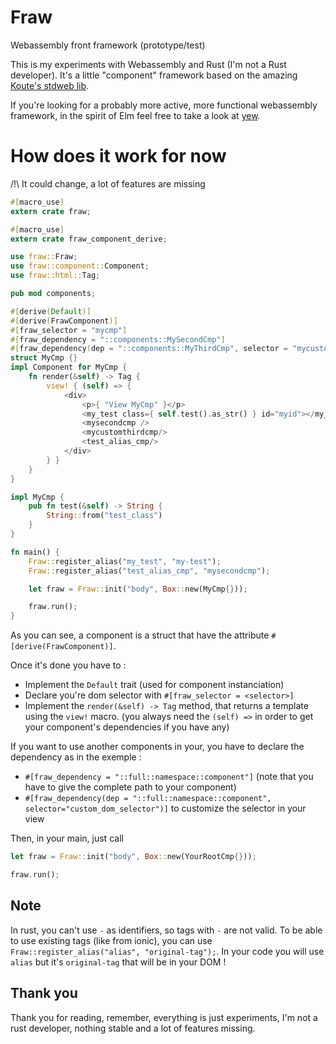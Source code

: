 # Fraw
Webassembly front framework (prototype/test)

This is my experiments with Webassembly and Rust (I'm not a Rust developer).
It's a little "component" framework based on the amazing [Koute's stdweb lib](https://github.com/koute/stdweb).

If you're looking for a probably more active, more functional webassembly framework, in the spirit of Elm feel free to take a look at [yew](https://github.com/DenisKolodin/yew).

# How does it work for now

/!\ It could change, a lot of features are missing

```rust
#[macro_use]
extern crate fraw;

#[macro_use]
extern crate fraw_component_derive;

use fraw::Fraw;
use fraw::component::Component;
use fraw::html::Tag;

pub mod components;

#[derive(Default)]
#[derive(FrawComponent)]
#[fraw_selector = "mycmp"]
#[fraw_dependency = "::components::MySecondCmp"]
#[fraw_dependency(dep = "::components::MyThirdCmp", selector = "mycustomthirdcmp")]
struct MyCmp {}
impl Component for MyCmp {
    fn render(&self) -> Tag {
        view! { (self) => {
            <div>
                <p>{ "View MyCmp" }</p>
                <my_test class={ self.test().as_str() } id="myid"></my_test>
                <mysecondcmp />    
                <mycustomthirdcmp/>   
                <test_alias_cmp/> 
            </div>
        } }
    }
}

impl MyCmp {
    pub fn test(&self) -> String {
        String::from("test_class")
    } 
}

fn main() {
    Fraw::register_alias("my_test", "my-test");
    Fraw::register_alias("test_alias_cmp", "mysecondcmp");

    let fraw = Fraw::init("body", Box::new(MyCmp{}));

    fraw.run();
}
```

As you can see, a component is a struct that have the attribute `#[derive(FrawComponent)]`.

Once it's done you have to :
- Implement the `Default` trait (used for component instanciation)
- Declare you're dom selector with `#[fraw_selector = <selector>]`
- Implement the `render(&self) -> Tag` method, that returns a template using the `view!` macro. (you always need the `(self) =>` in order to get your component's dependencies if you have any)

If you want to use another components in your, you have to declare the dependency as in the exemple :
- `#[fraw_dependency = "::full::namespace::component"]` (note that you have to give the complete path to your component)
- `#[fraw_dependency(dep = "::full::namespace::component", selector="custom_dom_selector")]` to customize the selector in your view

Then, in your main, just call  
```rust
let fraw = Fraw::init("body", Box::new(YourRootCmp{}));

fraw.run();
```

## Note

In rust, you can't use `-` as identifiers, so tags with `-` are not valid. To be able to use existing tags (like from ionic), you can use `Fraw::register_alias("alias", "original-tag");`. In your code you will use `alias` but it's `original-tag` that will be in your DOM !

## Thank you

Thank you for reading, remember, everything is just experiments, I'm not a rust developer, nothing stable and a lot of features missing.
